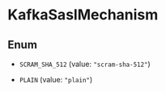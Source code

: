 

# KafkaSaslMechanism

## Enum


* `SCRAM_SHA_512` (value: `"scram-sha-512"`)

* `PLAIN` (value: `"plain"`)



